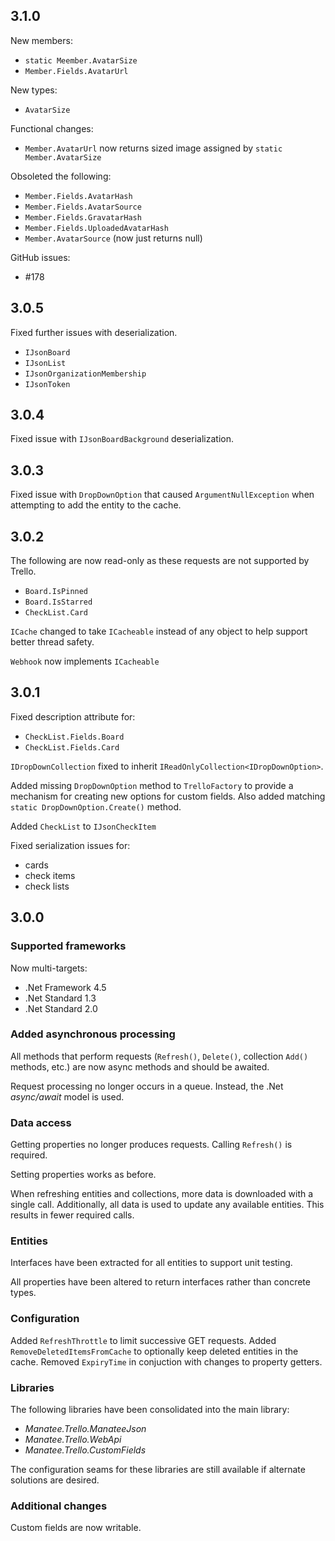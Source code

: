 ## 3.1.0

New members:

- `static Meember.AvatarSize`
- `Member.Fields.AvatarUrl`

New types:

- `AvatarSize`

Functional changes:

- `Member.AvatarUrl` now returns sized image assigned by `static Member.AvatarSize`

Obsoleted the following:

- `Member.Fields.AvatarHash`
- `Member.Fields.AvatarSource`
- `Member.Fields.GravatarHash`
- `Member.Fields.UploadedAvatarHash`
- `Member.AvatarSource` (now just returns null)


GitHub issues:

- #178

## 3.0.5

Fixed further issues with deserialization.

- `IJsonBoard`
- `IJsonList`
- `IJsonOrganizationMembership`
- `IJsonToken`

## 3.0.4

Fixed issue with `IJsonBoardBackground` deserialization.

## 3.0.3

Fixed issue with `DropDownOption` that caused `ArgumentNullException` when attempting to add the entity to the cache.

## 3.0.2

The following are now read-only as these requests are not supported by Trello.

- `Board.IsPinned`
- `Board.IsStarred`
- `CheckList.Card`

`ICache` changed to take `ICacheable` instead of any object to help support better thread safety.

`Webhook` now implements `ICacheable`

## 3.0.1

Fixed description attribute for:

- `CheckList.Fields.Board`
- `CheckList.Fields.Card`

`IDropDownCollection` fixed to inherit `IReadOnlyCollection<IDropDownOption>`.

Added missing `DropDownOption` method to `TrelloFactory` to provide a mechanism for creating new options for custom fields.  Also added matching `static DropDownOption.Create()` method.

Added `CheckList` to `IJsonCheckItem`

Fixed serialization issues for:

- cards
- check items
- check lists

## 3.0.0

### Supported frameworks

Now multi-targets:

- .Net Framework 4.5
- .Net Standard 1.3
- .Net Standard 2.0

### Added asynchronous processing

All methods that perform requests (`Refresh()`, `Delete()`, collection `Add()` methods, etc.) are now async methods and should be awaited.

Request processing no longer occurs in a queue.  Instead, the .Net *async/await* model is used.

### Data access

Getting properties no longer produces requests.  Calling `Refresh()` is required.

Setting properties works as before.

When refreshing entities and collections, more data is downloaded with a single call.  Additionally, all data is used to update any available entities.  This results in fewer required calls.

### Entities

Interfaces have been extracted for all entities to support unit testing.

All properties have been altered to return interfaces rather than concrete types.

### Configuration

Added `RefreshThrottle` to limit successive GET requests.
Added `RemoveDeletedItemsFromCache` to optionally keep deleted entities in the cache.
Removed `ExpiryTime` in conjuction with changes to property getters.

### Libraries

The following libraries have been consolidated into the main library:

- *Manatee.Trello.ManateeJson*
- *Manatee.Trello.WebApi*
- *Manatee.Trello.CustomFields*

The configuration seams for these libraries are still available if alternate solutions are desired.

### Additional changes

Custom fields are now writable.